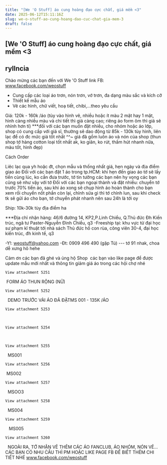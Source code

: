 ```yaml
---
title: "[We 'O Stuff] áo cung hoàng đạo cực chất, giá mềm <3"
date: 2025-06-12T15:11:16Z
slug: we-o-stuff-ao-cung-hoang-dao-cuc-chat-gia-mem-3
draft: false
---
```


## [We 'O Stuff] áo cung hoàng đạo cực chất, giá mềm <3

## ryllncia

Chào mừng các bạn đến với We 'O Stuff
link FB:  www.facebook.com/weostuff
- Cung cấp các loại áo trơn, nón trơn, vớ trơn, đa dạng màu sắc và kích cỡ
- Thiết kế mẫu áo
- Vẽ các hình, chữ viết, hoạ tiết, chibi,...theo yêu cầu
 
Giá:
120k - 160k /áo (tùy vào hình vẽ, nhiều hoặc ít màu 2 mặt hay 1 mặt, hình càng nhiều màu và chi tiết thì giá càng cao; riêng áo form ôm thì giá sẽ nhỉnh hơn tí)
***đối với các bạn muốn đặt nhiều, cho nhóm hoặc áo lớp, shop có cung cấp với giá sĩ, thường sẽ dao động từ 85k - 130k tùy hình, liên lạc để có đc mức giá tốt nhất ^^~
giá đã gồm luôn áo và nón của shop (thun shop tớ hàng cotton loại tốt nhất ak, ko giãn, ko rút, thấm hút nhanh nữa, màu tốt, hình đẹp)
 
Cách Order
 
Liêc lạc qua yh hoặc đt, chọn mẫu và thống nhất giá, hẹn ngày và địa điểm giao áo
Đối với các bạn đặt 1 áo trong tp.HCM: khi hẹn đến giao áo tớ sẽ lấy tiền cùng lúc, ko cần đưa trước, tớ tin tưởng các bạn nên hy vọng các bạn cũng sẽ như vậy với tớ 
Đối với các bạn ngoại thành và đặt nhiều: chuyển tớ trước 70% tiền áo, sau khi áo xong sẽ chụp hình áo hoàn thành cho bạn xem rồi chuyển nốt phần còn lại, chỉnh sửa gì thì tớ chỉnh lun, sau khi check tk sẽ gửi áo cho bạn, tớ chuyển phát nhanh nên sau 24h là tới oy
 
Ship: 10k-30k tùy địa điểm ha

***Địa chỉ nhận hàng:
46/6 đường 14, KP2,P.Linh Chiểu, Q.Thủ đức
Đh Kiến trúc, ngã tư Paster-Nguyễn Đình Chiểu, q3
-Freeship tại:
khu vực từ đại học sư phạm kĩ thuật tới nhà sách Thủ đức
hồ con rùa, công viên 30-4, đại học kiến trúc, đh kinh tế, q3
 
-Y!: weostuff@yahoo.com
-Đt: 0909 496 490 (gặp Tú) --- tớ 91 nhak, choa dễ xưng hô hehe

Cảm ơn các bạn đã ghé và ủng hộ Shop​ ​ ​các bạn vào like page để được update mẫu mới nhất và thông tin giảm giá áo trong các hội chợ nhé​ ​ ​

	View attachment 5251
	
​ ​FORM ÁO THUN RỘNG (NỮ)​

	View attachment 5252
	
​ ​ ​DEMO TRƯỚC VÀI ÁO ĐÃ ĐẶT​MS 001 - 135K /ÁO ​

	View attachment 5253
	
​ ​ ​

	View attachment 5254
	
​ ​

	View attachment 5255
	
​ ​ ​MS001​

	View attachment 5256
	
​ ​MS002​

	View attachment 5257
	
​ ​ ​MSOO3​

	View attachment 5258
	
​ ​ ​MS004​

	View attachment 5259
	
​ ​ ​ ​MS005​

	View attachment 5260
	
​ ​ ​NGOÀI RA, TỚ NHẬN VẼ THÊM CÁC ÁO FANCLUB, ÁO NHÓM, NÓN VẼ...​CÁC BẠN CÓ NHU CẦU THÌ PM HOẶC LIKE PAGE FB ĐỂ BIẾT THÊM CHI TIẾT NHÉ ​www.facebook.com/weostuff​ ​